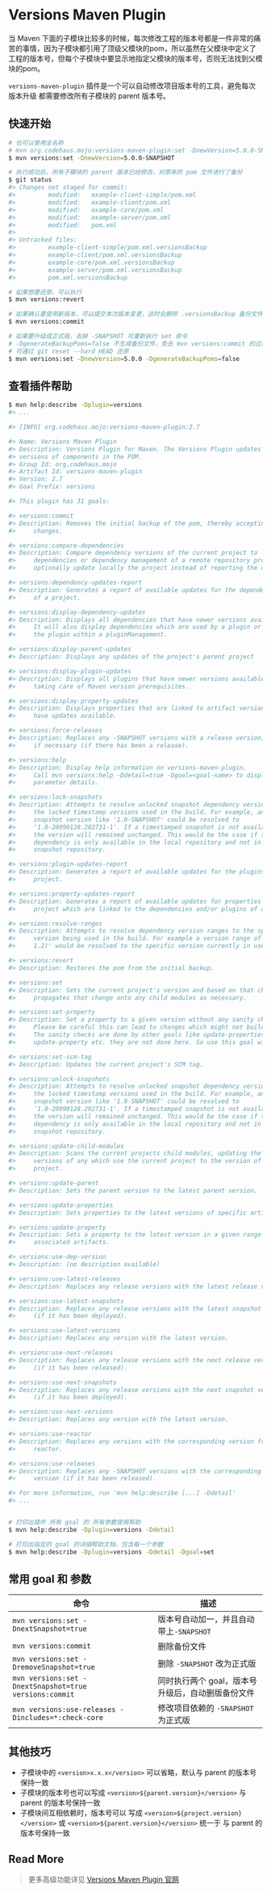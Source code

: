# Versions Maven Plugin

当 Maven 下面的子模块比较多的时候，每次修改工程的版本号都是一件非常的痛苦的事情，因为子模块都引用了顶级父模块的pom，所以虽然在父模块中定义了工程的版本号，但每个子模块中要显示地指定父模块的版本号，否则无法找到父模块的pom。

`versions-maven-plugin` 插件是一个可以自动修改项目版本号的工具，避免每次版本升级 都需要修改所有子模块的 parent 版本号。


## 快速开始

```bash
# 也可以使用全名称 
# mvn org.codehaus.mojo:versions-maven-plugin:set -DnewVersion=5.0.0-SNAPSHOT
$ mvn versions:set -DnewVersion=5.0.0-SNAPSHOT

# 执行成功后，所有子模块的 parent 版本已经修改，对原来的 pom 文件进行了备份
$ git status
#> Changes not staged for commit:
#>         modified:   example-client-simple/pom.xml
#>         modified:   example-client/pom.xml
#>         modified:   example-core/pom.xml
#>         modified:   example-server/pom.xml
#>         modified:   pom.xml
#> 
#> Untracked files:
#>         example-client-simple/pom.xml.versionsBackup
#>         example-client/pom.xml.versionsBackup
#>         example-core/pom.xml.versionsBackup
#>         example-server/pom.xml.versionsBackup
#>         pom.xml.versionsBackup

# 如果想要还原，可以执行
$ mvn versions:revert

# 如果确认要使用新版本，可以提交本次版本变更，这时会删除 .versionsBackup 备份文件
$ mvn versions:commit 

# 如果要升级成正式版，去掉 -SNAPSHOT 可重新执行 set 命令
# -DgenerateBackupPoms=false 不生成备份文件，免去 mvn versions:commit 的过程
# 可通过 git reset --hard HEAD 还原
$ mvn versions:set -DnewVersion=5.0.0 -DgenerateBackupPoms=false
```

## 查看插件帮助

```bash
$ mvn help:describe -Dplugin=versions
#> ...

#> [INFO] org.codehaus.mojo:versions-maven-plugin:2.7

#> Name: Versions Maven Plugin
#> Description: Versions Plugin for Maven. The Versions Plugin updates the
#> versions of components in the POM.
#> Group Id: org.codehaus.mojo
#> Artifact Id: versions-maven-plugin
#> Version: 2.7
#> Goal Prefix: versions

#> This plugin has 31 goals:

#> versions:commit
#> Description: Removes the initial backup of the pom, thereby accepting the
#>     changes.

#> versions:compare-dependencies
#> Description: Compare dependency versions of the current project to
#>     dependencies or dependency management of a remote repository project. Can
#>     optionally update locally the project instead of reporting the comparison

#> versions:dependency-updates-report
#> Description: Generates a report of available updates for the dependencies
#>     of a project.

#> versions:display-dependency-updates
#> Description: Displays all dependencies that have newer versions available.
#>     It will also display dependencies which are used by a plugin or defined in
#>     the plugin within a pluginManagement.

#> versions:display-parent-updates
#> Description: Displays any updates of the project's parent project

#> versions:display-plugin-updates
#> Description: Displays all plugins that have newer versions available,
#>     taking care of Maven version prerequisites.

#> versions:display-property-updates
#> Description: Displays properties that are linked to artifact versions and
#>     have updates available.

#> versions:force-releases
#> Description: Replaces any -SNAPSHOT versions with a release version, older
#>     if necessary (if there has been a release).

#> versions:help
#> Description: Display help information on versions-maven-plugin.
#>     Call mvn versions:help -Ddetail=true -Dgoal=<goal-name> to display
#>     parameter details.

#> versions:lock-snapshots
#> Description: Attempts to resolve unlocked snapshot dependency versions to
#>     the locked timestamp versions used in the build. For example, an unlocked
#>     snapshot version like '1.0-SNAPSHOT' could be resolved to
#>     '1.0-20090128.202731-1'. If a timestamped snapshot is not available, then
#>     the version will remained unchanged. This would be the case if the
#>     dependency is only available in the local repository and not in a remote
#>     snapshot repository.

#> versions:plugin-updates-report
#> Description: Generates a report of available updates for the plugins of a
#>     project.

#> versions:property-updates-report
#> Description: Generates a report of available updates for properties of a
#>     project which are linked to the dependencies and/or plugins of a project.

#> versions:resolve-ranges
#> Description: Attempts to resolve dependency version ranges to the specific
#>     version being used in the build. For example a version range of '[1.0,
#>     1.2)' would be resolved to the specific version currently in use '1.1'.

#> versions:revert
#> Description: Restores the pom from the initial backup.

#> versions:set
#> Description: Sets the current project's version and based on that change
#>     propagates that change onto any child modules as necessary.

#> versions:set-property
#> Description: Set a property to a given version without any sanity checks.
#>     Please be careful this can lead to changes which might not build anymore.
#>     The sanity checks are done by other goals like update-properties or
#>     update-property etc. they are not done here. So use this goal with care.

#> versions:set-scm-tag
#> Description: Updates the current project's SCM tag.

#> versions:unlock-snapshots
#> Description: Attempts to resolve unlocked snapshot dependency versions to
#>     the locked timestamp versions used in the build. For example, an unlocked
#>     snapshot version like '1.0-SNAPSHOT' could be resolved to
#>     '1.0-20090128.202731-1'. If a timestamped snapshot is not available, then
#>     the version will remained unchanged. This would be the case if the
#>     dependency is only available in the local repository and not in a remote
#>     snapshot repository.

#> versions:update-child-modules
#> Description: Scans the current projects child modules, updating the
#>     versions of any which use the current project to the version of the current
#>     project.

#> versions:update-parent
#> Description: Sets the parent version to the latest parent version.

#> versions:update-properties
#> Description: Sets properties to the latest versions of specific artifacts.

#> versions:update-property
#> Description: Sets a property to the latest version in a given range of
#>     associated artifacts.

#> versions:use-dep-version
#> Description: (no description available)

#> versions:use-latest-releases
#> Description: Replaces any release versions with the latest release version.

#> versions:use-latest-snapshots
#> Description: Replaces any release versions with the latest snapshot version
#>     (if it has been deployed).

#> versions:use-latest-versions
#> Description: Replaces any version with the latest version.

#> versions:use-next-releases
#> Description: Replaces any release versions with the next release version
#>     (if it has been released).

#> versions:use-next-snapshots
#> Description: Replaces any release versions with the next snapshot version
#>     (if it has been deployed).

#> versions:use-next-versions
#> Description: Replaces any version with the latest version.

#> versions:use-reactor
#> Description: Replaces any versions with the corresponding version from the
#>     reactor.

#> versions:use-releases
#> Description: Replaces any -SNAPSHOT versions with the corresponding release
#>     version (if it has been released).

#> For more information, run 'mvn help:describe [...] -Ddetail'
#> ...


# 打印出插件 所有 goal 的 所有参数使用帮助
$ mvn help:describe -Dplugin=versions -Ddetail

# 打印出指定的 goal 的详细帮助文档，包含每一个参数
$ mvn help:describe -Dplugin=versions -Ddetail -Dgoal=set
```

## 常用 goal 和 参数

| 命令                                                   | 描述                                              |
| ------------------------------------------------------ | ------------------------------------------------- |
| `mvn versions:set -DnextSnapshot=true`                 | 版本号自动加一，并且自动带上`-SNAPSHOT`           |
| `mvn versions:commit`                                  | 删除备份文件                                      |
| `mvn versions:set -DremoveSnapshot=true`               | 删除 `-SNAPSHOT` 改为正式版                       |
| `mvn versions:set -DnextSnapshot=true versions:commit` | 同时执行两个 goal，版本号升级后，自动删版备份文件 |
| `mvn versions:use-releases -Dincludes=*:check-core`    | 修改项目依赖的 `-SNAPSHOT` 为正式版               |

## 其他技巧

- 子模块中的 `<version>x.x.x</version>` 可以省略，默认与 parent 的版本号保持一致
- 子模块的版本号也可以写成 `<version>${parent.version}</version>` 与 parent 的版本号保持一致
- 子模块间互相依赖时，版本号可以 写成 `<version>${project.version}</version>` 或  `<version>${parent.version}</version>`  统一于 与 parent 的版本号保持一致

## Read  More

> 更多高级功能详见 [Versions Maven Plugin 官网](http://www.mojohaus.org/versions-maven-plugin/)



